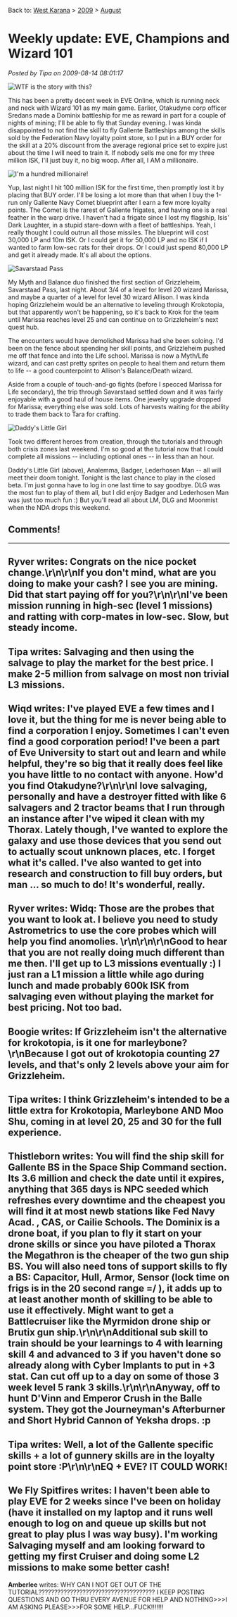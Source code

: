 Back to: [West Karana](/posts/westkarana.md) > [2009](/posts/2009/westkarana.md) > [August](./westkarana.md)
# Weekly update: EVE, Champions and Wizard 101

*Posted by Tipa on 2009-08-14 08:01:17*

![WTF is the story with this?](../../../uploads/2009/08/ExeFile-2009-08-13-21-09-39-94.jpg "WTF is the story with this?")

This has been a pretty decent week in EVE Online, which is running neck and neck with Wizard 101 as my main game. Earlier, Otakudyne corp officer Sredans made a Dominix battleship for me as reward in part for a couple of nights of mining; I'll be able to fly that Sunday evening. I was kinda disappointed to not find the skill to fly Gallente Battleships among the skills sold by the Federation Navy loyalty point store, so I put in a BUY order for the skill at a 20% discount from the average regional price set to expire just about the time I will need to train it. If nobody sells me one for my three million ISK, I'll just buy it, no big woop. After all, I AM a millionaire.

![I'm a hundred millionaire!](../../../uploads/2009/08/ExeFile-2009-08-13-23-05-43-40.jpg "I'm a hundred millionaire!")

Yup, last night I hit 100 million ISK for the first time, then promptly lost it by placing that BUY order. I'll be losing a lot more than that when I buy the 1-run only Gallente Navy Comet blueprint after I earn a few more loyalty points. The Comet is the rarest of Gallente frigates, and having one is a real feather in the warp drive. I haven't had a frigate since I lost my flagship, Isis' Dark Laughter, in a stupid stare-down with a fleet of battleships. Yeah, I really thought I could outrun all those missiles. The blueprint will cost 30,000 LP and 10m ISK. Or I could get it for 50,000 LP and no ISK if I wanted to farm low-sec rats for their drops. Or I could just spend 80,000 LP and get it already made. It's all about the options.

![Savarstaad Pass](../../../uploads/2009/08/WizardGraphicalClient-2009-08-14-00-05-13-35.jpg "Savarstaad Pass")

My Myth and Balance duo finished the first section of Grizzleheim, Savarstaad Pass, last night. About 3/4 of a level for level 20 wizard Marissa, and maybe a quarter of a level for level 30 wizard Allison. I was kinda hoping Grizzleheim would be an alternative to leveling through Krokotopia, but that apparently won't be happening, so it's back to Krok for the team until Marissa reaches level 25 and can continue on to Grizzleheim's next quest hub.

The encounters would have demolished Marissa had she been soloing. I'd been on the fence about spending her skill points, and Grizzleheim pushed me off that fence and into the Life school. Marissa is now a Myth/Life wizard, and can cast pretty sprites on people to heal them and return them to life -- a good counterpoint to Allison's Balance/Death wizard.

Aside from a couple of touch-and-go fights (before I specced Marissa for Life secondary), the trip through Savarstaad settled down and it was fairly enjoyable with a good haul of house items. One jewelry upgrade dropped for Marissa; everything else was sold. Lots of harvests waiting for the ability to trade them back to Tara for crafting.

![Daddy's Little Girl](../../../uploads/2009/08/GameClient-2009-08-09-19-00-08-39.jpg "Daddy's Little Girl")

Took two different heroes from creation, through the tutorials and through both crisis zones last weekend. I'm so good at the tutorial now that I could complete all missions -- including optional ones -- in less than an hour.

Daddy's Little Girl (above), Analemma, Badger, Lederhosen Man -- all will meet their doom tonight. Tonight is the last chance to play in the closed beta. I'm just gonna have to log in one last time to say goodbye. DLG was the most fun to play of them all, but I did enjoy Badger and Lederhosen Man was just too much fun :) But you'll read all about LM, DLG and Moonmist when the NDA drops this weekend.

## Comments!
---
**Ryver** writes: Congrats on the nice pocket change.\r\n\r\nIf you don't mind, what are you doing to make your cash? I see you are mining. Did that start paying off for you?\r\n\r\nI've been mission running in high-sec (level 1 missions) and ratting with corp-mates in low-sec. Slow, but steady income.
---
**Tipa** writes: Salvaging and then using the salvage to play the market for the best price. I make 2-5 million from salvage on most non trivial L3 missions.
---
**Wiqd** writes: I've played EVE a few times and I love it, but the thing for me is never being able to find a corporation I enjoy. Sometimes I can't even find a good corporation period! I've been a part of Eve University to start out and learn and while helpful, they're so big that it really does feel like you have little to no contact with anyone. How'd you find Otakudyne?\r\n\r\nI love salvaging, personally and have a destroyer fitted with like 6 salvagers and 2 tractor beams that I run through an instance after I've wiped it clean with my Thorax. Lately though, I've wanted to explore the galaxy and use those devices that you send out to actually scout unknown places, etc. I forget what it's called. I've also wanted to get into research and construction to fill buy orders, but man ... so much to do! It's wonderful, really.
---
**Ryver** writes: Widq: Those are the probes that you want to look at. I believe you need to study Astrometrics to use the core probes which will help you find anomolies. \r\n\r\n\r\nGood to hear that you are not really doing much different than me then. I'll get up to L3 missions eventually :) I just ran a L1 mission a little while ago during lunch and made probably 600k ISK from salvaging even without playing the market for best pricing. Not too bad.
---
**Boogie** writes: If Grizzleheim isn't the alternative for krokotopia, is it one for marleybone?\r\nBecause I got out of krokotopia counting 27 levels, and that's only 2 levels above your aim for Grizzleheim.
---
**Tipa** writes: I think Grizzleheim's intended to be a little extra for Krokotopia, Marleybone AND Moo Shu, coming in at level 20, 25 and 30 for the full experience.
---
**Thistleborn** writes: You will find the ship skill for Gallente BS in the Space Ship Command section.  Its 3.6 million and check the date until it expires, anything that 365 days is NPC seeded which refreshes every downtime and the cheapest you will find it at most newb stations like Fed Navy Acad. , CAS, or Cailie Schools.  The Dominix is a drone boat, if you plan to fly it start on your drone skills or since you have piloted a Thorax the Megathron is the cheaper of the two gun ship BS.  You will also need tons of support skills to fly a BS: Capacitor, Hull, Armor, Sensor (lock time on frigs is in the 20 second range =/ ), it adds up to at least another month of skilling to be able to use it effectively.  Might want to get a Battlecruiser like the Myrmidon drone ship or Brutix gun ship.\r\n\r\nAdditional sub skill to train should be your learnings to 4 with learning skill 4 and advanced to 3 if you haven't done so already along with Cyber Implants to put in +3 stat.  Can cut off up to a day on some of those 3 week level 5 rank 3 skills.\r\n\r\nAnyway, off to hunt D'Vinn and Emperor Crush in the Balle system.  They got the Journeyman's Afterburner and Short Hybrid Cannon of Yeksha drops.  :p
---
**Tipa** writes: Well, a lot of the Gallente specific skills + a lot of gunnery skills are in the loyalty point store :P\r\n\r\nEQ + EVE? IT COULD WORK!
---
**We Fly Spitfires** writes: I haven't been able to play EVE for 2 weeks since I've been on holiday (have it installed on my laptop and it runs well enough to log on and queue up skills but not great to play plus I was way busy). I'm working Salvaging myself and am looking forward to getting my first Cruiser and doing some L2 missions to make some better cash!
---
**Amberlee** writes: WHY CAN I NOT GET OUT OF THE TUTORIAL????????????????????????????????????? I KEEP POSTING QUESTIONS AND GO THRU EVERY AVENUE FOR HELP AND NOTHING&gt;&gt;&gt;I AM ASKING PLEASE&gt;&gt;&gt;FOR SOME HELP...FUCK!!!!!!!
